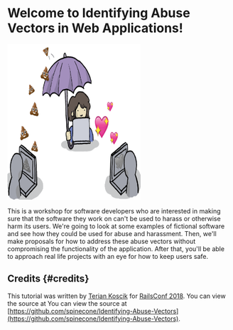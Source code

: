 # Welcome to Identifying Abuse Vectors in Web Applications!

<img src="/assets/vectors.png" height="350" width="300">

This is a workshop for software developers who are interested in making sure that the software they work on can't be used to harass or otherwise harm its users. We're going to look at some examples of fictional software and see how they could be used for abuse and harassment. Then, we'll make proposals for how to address these abuse vectors without compromising the functionality of the application. After that, you'll be able to approach real life projects with an eye for how to keep users safe.

## Credits {#credits}

This tutorial was written by [Terian Koscik](https://twitter.com/spine_cone) for [RailsConf 2018](http://railsconf.com/). You can view the source at You can view the source at [https://github.com/spinecone/Identifying-Abuse-Vectors](https://github.com/spinecone/Identifying-Abuse-Vectors).

